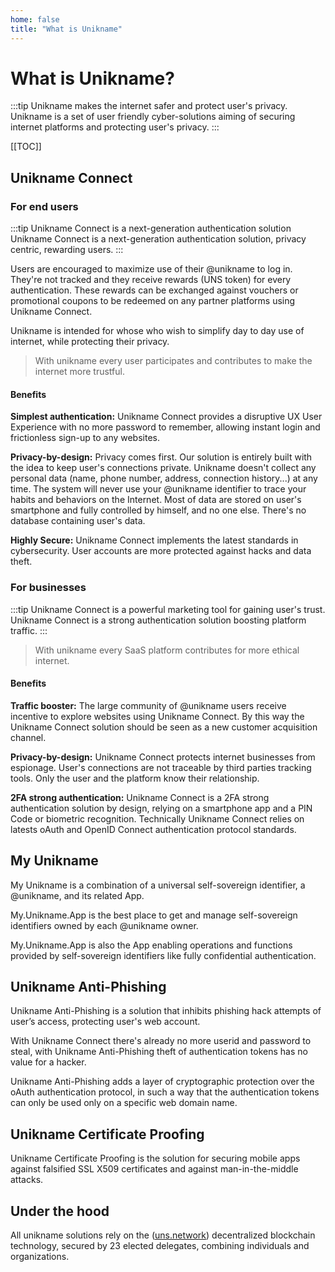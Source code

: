 ```yaml
---
home: false
title: "What is Unikname"
---
```


# What is Unikname?

:::tip Unikname makes the internet safer and protect user's privacy.
Unikname is a set of user friendly cyber-solutions aiming of securing internet platforms and protecting user's privacy. 
:::

[[TOC]]

## Unikname Connect

### For end users

:::tip Unikname Connect is a next-generation authentication solution
Unikname Connect is a next-generation authentication solution, privacy centric, rewarding users.
:::

Users are encouraged to maximize use of their @unikname to log in. They're not tracked and they receive rewards (UNS token) for every authentication. These rewards can be exchanged against vouchers or promotional coupons to be redeemed on any partner platforms using Unikname Connect.

Unikname is intended for whose who wish to simplify day to day use of internet, while protecting their privacy.

> With unikname every user participates and contributes to make the internet more trustful.

#### Benefits

**Simplest authentication:** Unikname Connect provides a disruptive UX User Experience with no more password to remember, allowing instant login and frictionless sign-up to any websites.

**Privacy-by-design:** Privacy comes first. Our solution is entirely built with the idea to keep user's connections private. Unikname doesn't collect any personal data (name, phone number, address, connection history...) at any time. The system will never use your @unikname identifier to trace your habits and behaviors on the Internet. Most of data are stored on user's smartphone and fully controlled by himself, and no one else. There's no database containing user's data.

**Highly Secure:** Unikname Connect implements the latest standards in cybersecurity. User accounts are more protected against hacks and data theft.

### For businesses

:::tip Unikname Connect is a powerful marketing tool for gaining user's trust. 
Unikname Connect is a strong authentication solution boosting platform traffic.
:::

> With unikname every SaaS platform contributes for more ethical internet.

#### Benefits

**Traffic booster:** The large community of @unikname users receive incentive to explore websites using Unikname Connect. By this way the Unikname Connect solution should be seen as a new customer acquisition channel.

**Privacy-by-design:** Unikname Connect protects internet businesses from espionage. User's connections are not traceable by third parties tracking tools. Only the user and the platform know their relationship.

**2FA strong authentication:** Unikname Connect is a 2FA strong authentication solution by design, relying on a smartphone app and a PIN Code or biometric recognition. Technically Unikname Connect relies on latests oAuth and OpenID Connect authentication protocol standards.

## My Unikname 

My Unikname is a combination of a universal self-sovereign identifier, a @unikname, and its related App. 

My.Unikname.App is the best place to get and manage self-sovereign identifiers owned by each @unikname owner.

My.Unikname.App is also the App enabling operations and functions provided by self-sovereign identifiers like fully confidential authentication.

## Unikname Anti-Phishing

Unikname Anti-Phishing is a solution that inhibits phishing hack attempts of user’s access, protecting user's web account. 

With Unikname Connect there's already no more userid and password to steal, with Unikname Anti-Phishing theft of authentication tokens has no value for a hacker. 

Unikname Anti-Phishing adds a layer of cryptographic protection over the oAuth authentication protocol, in such a way that the authentication tokens can only be used only on a specific web domain name.

## Unikname Certificate Proofing

Unikname Certificate Proofing is the solution for securing mobile apps against falsified SSL X509 certificates and against man-in-the-middle attacks.

## Under the hood

All unikname solutions rely on the ([uns.network](https://www.uns.network/)) decentralized blockchain technology, secured by 23 elected delegates, combining individuals and organizations. 
